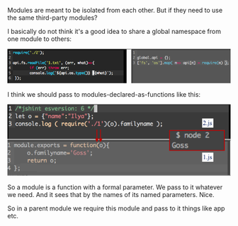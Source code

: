 Modules are meant to be isolated from each other. But if they need to use
the same third-party modules?


I basically do not think it's a good idea to share a global namespace from one module to others:

<img src="global.png" />

I think we should pass to modules-declared-as-functions like this:

<img src="modules.png" />

So a module is a function with a formal parameter. We pass to it whatever we need.
And it sees that by the names of its named parameters. Nice.

So in a parent module we require this module and pass to it things like app etc.
